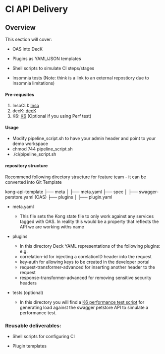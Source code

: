 
# CI API Delivery

## Overview

This section will cover:

- OAS into DecK

- Plugins as YAML/JSON templates

- Shell scripts to simulate CI steps/stages

- Insomnia tests (Note: think is a link to an external repostiory due to
Insomnia limitations)

#### Pre-requsites

 1. InsoCLI: [Inso](https://insomnia.rest/products/inso)
 2. decK: [decK](https://github.com/Kong/deck)
 3. K6: [K6](https://k6.io/) (Optional if you using Perf test)

#### Usage

- Modify pipeline_script.sh to have your admin header and point to your demo workspace
- chmod 744 pipeline_script.sh
- ./ci/pipeline_script.sh

#### repository structure

Recommend following directory structure for feature team - it can be converted into Git Template

kong-api-template
├── meta
│   ├── meta.yaml
├── spec
│   ├── swagger-perstore.yaml (OAS)
├── plugins
│   ├── plugin.yaml


- meta.yaml
  - This file sets the Kong state file to only work against any services tagged
with OAS. In reality this would be a property that reflects the API
we are working withs name

- plugins
  - In this directory Deck YAML representations of the following plugins:
e.g.
  - correlation-id for injecting a corelationID header into the request
  - key-auth for allowing keys to be created in the developer portal
  - request-transformer-advanced for inserting another header to the request
  - response-transformer-advanced for removing sensitive security headers

- tests (optional)
  - In this directory you will find a [K6 performance test script](https://k6.io/)
for generating load against the swagger petstore API to simulate a performance
test.


### Reusable deliverables:

- Shell scripts for configuring CI

- Plugin templates

